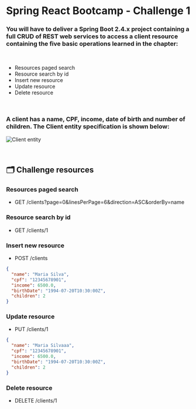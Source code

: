 # Spring React Bootcamp - Challenge 1

### You will have to deliver a Spring Boot 2.4.x project containing a full CRUD of REST web services to access a client resource containing the five basic operations learned in the chapter:
<br>

- Resources paged search
- Resource search by id
- Insert new resource
- Update resource
- Delete resource

<br>

### A client has a name, CPF, income, date of birth and number of children. The Client entity specification is shown below:

![Client entity](https://github.com/raiffsaid/ws-devsuperior/tree/main/challenge-1/public/client.png?raw=true)

<br>

## 🗂️ Challenge resources

### Resources paged search
- GET /clients?page=0&linesPerPage=6&direction=ASC&orderBy=name

### Resource search by id
- GET /clients/1

### Insert new resource
- POST /clients
```json
{
  "name": "Maria Silva",
  "cpf": "12345678901",
  "income": 6500.0,
  "birthDate": "1994-07-20T10:30:00Z",
  "children": 2
}
```

### Update resource
- PUT /clients/1
```json
{
  "name": "Maria Silvaaa",
  "cpf": "12345678901",
  "income": 6500.0,
  "birthDate": "1994-07-20T10:30:00Z",
  "children": 2
}
```

### Delete resource
- DELETE /clients/1
